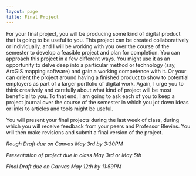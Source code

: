 ```yaml
---
layout: page
title: Final Project
---
```


For your final project, you will be producing some kind of digital product that is going to be useful to you. This project can be created collaboratively or individually, and I will be working with you over the course of the semester to develop a feasible project and plan for completion. You can approach this project in a few different ways. You might use it as an opportunity to delve deep into a particular method or technology (say, ArcGIS mapping software) and gain a working competence with it. Or your can orient the project around having a finished product to show to potential employers as part of a larger portfolio of digital work. Again, I urge you to think creatively and carefully about what kind of project will be most beneficial to you. To that end, I am going to ask each of you to keep a project journal over the course of the semester in which you jot down ideas or links to articles and tools might be useful.

You will present your final projects during the last week of class, during which you will receive feedback from your peers and Professor Blevins. You will then make revisions and submit a final version of the project.

*Rough Draft due on Canvas May 3rd by 3:30PM*

*Presentation of project due in class May 3rd or May 5th*

*Final Draft due on Canvas May 12th by 11:59PM*